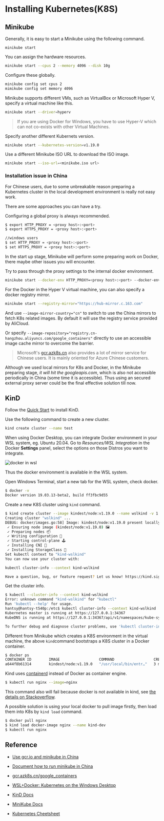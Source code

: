 # Installing Kubernetes(K8S)



## Minikube 

Generally, it is easy to start a Minikube using the following command.

```bas
minikube start
```

You can assign the hardware resources.

```bash
minikube start --cpus 2 --memory 4096 --disk 10g
```

Configure these globally.

```bash
minikube config set cpus 2
mimikube config set memory 4096
```

Minikube supports different VMs, such as VirtualBox or  Microsoft Hyper V, specify a virtual machine like this.

```bash
minikube start --driver=hyperv 
```

> If you are using Docker for Windows, you have to use Hyper-V which can not co-exists with other Virtual Machines.

Specify another different Kubernets version.

```bash
minikube start --kubernetes-version=v1.19.0
```

Use a different Minikube ISO URL to download the ISO image.

```bash
minikube start --iso-url=<minikube.iso url>
```

### Installation issue in China

For Chinese users,  due to some unbreakable reason preparing a Kubernetes cluster in the local development environment is really not easy work.

There are some approaches you  can have a try.

Configuring a global proxy is always recommended.

```bash
$ export HTTP_PROXY = <proxy host>:<port>
$ export HTTPS_PROXY = <proxy host>:<port>

//windows users
$ set HTTP_PROXY = <proxy host>:<port>
$ set HTTPS_PROXY = <proxy host>:<port>
```

In the start up stage, Minikube will perform some preparing work on Docker, there maybe other issues you will encounter.

Try to pass through the proxy settings to the internal docker environment.

```bash
minikube start --docker-env HTTP_PROXY=<proxy host>:<port> --docker-env HTTPS_PROXY=<proxy host>:<port>
```

For the Docker in the Hyper V virtual machine, you can also specify a docker registry mirror.

```bash
minikube start --registry-mirror="https://hub-mirror.c.163.com"
```

And use `--image-mirror-country="cn"` to switch to use the China mirrors to fetch K8s related images. By default it will use the registry service provided by AliCloud. 

Or specify `--image-repository="registry.cn-hangzhou.aliyuncs.com/google_containers"` directly to use an accessible image cache mirror to overcome the barrier. 

> Microsoft's [gcr.azk8s.cn](gcr.azk8s.cn) also provides a lot of mirror service for Chinese users. It is mainly oriented for Azure Chinese customers.

Although we used local mirrors for K8s and Docker, in the Minikube preparing stage, *it will hit the googleapis.com*, which is also not accessible periodically in China (some time it is accessible). Thus using an secured external proxy server could be the final effective solution till now.



## KinD

Follow the [Quick Start](https://kind.sigs.k8s.io/docs/user/quick-start/) to install KinD.

Use the following command to create a new cluster.

```bash
kind create cluster --name test
```
When using Docker Desktop, you can integrate Docker environment in your WSL system, eg. Ubuntu 20.04. Go to *Resources/WSL Integration* in the Docker **Settings** panel, select the options on those Distros you want to integrate.

![docker in wsl](./docker-wsl.png)

Thus the docker environment is available in the WSL system.

Open Windows Terminal,  start a new tab for the WSL system, check docker.

```bash
$ docker -v
Docker version 19.03.13-beta2, build ff3fbc9d55
```

Create a new K8S cluster using `kind` command.

```bash
$ kind create cluster --image kindest/node:v1.19.0 --name wslkind -v 1
Creating cluster "wslkind" ...
DEBUG: docker/images.go:58] Image: kindest/node:v1.19.0 present locally
 ✓ Ensuring node image (kindest/node:v1.19.0) 🖼
 ✓ Preparing nodes 📦
 ✓ Writing configuration 📜
 ✓ Starting control-plane 🕹️
 ✓ Installing CNI 🔌
 ✓ Installing StorageClass 💾
Set kubectl context to "kind-wslkind"
You can now use your cluster with:

kubectl cluster-info --context kind-wslkind

Have a question, bug, or feature request? Let us know! https://kind.sigs.k8s.io/#community 🙂
```

Get the cluster info.

```bash
$ kubectl --cluster-info --context kind-wslkind
Error: unknown command "kind-wslkind" for "kubectl"
Run 'kubectl --help' for usage.
hantsy@hantsy-t540p:/etc$ kubectl cluster-info --context kind-wslkind
Kubernetes master is running at https://127.0.0.1:34367
KubeDNS is running at https://127.0.0.1:34367/api/v1/namespaces/kube-system/services/kube-dns:dns/proxy

To further debug and diagnose cluster problems, use 'kubectl cluster-info dump'.
```

Different from Minikube which creates a K8S environment in the virtual machine, the above `kind`command bootstraps a K8S cluster in a Docker container.

```bash
$ docker ps
CONTAINER ID        IMAGE                  COMMAND                  CREATED             STATUS              PORTS                       NAMES
a644f8b61314        kindest/node:v1.19.0   "/usr/local/bin/entr…"   3 minutes ago       Up 3 minutes        127.0.0.1:52301->6443/tcp   wslkind-control-plaserne
```

Kind uses [containerd](https://github.com/containerd) instead of Docker as container engine. 

```bash
$ kubectl run nginx --image=nginx
```

This command also will fail because docker is not available in kind,  see [the details on Stackoverflow](https://stackoverflow.com/questions/63657414/kind-kubernetes-cluster-failed-to-pull-docker-images).

A possible solution is using your local docker to pull image firstly, then load them into K8s by `kind load` command.

```bash
$ docker pull nginx
$ kind load docker-image nginx --name kind-dev
$ kubectl run nginx
```



## Reference

* [Use gcr.io and minikube in China](https://github.com/wellls/wellls/issues/51)

* [Document how to run minikube in China](https://github.com/kubernetes/minikube/issues/5020)

* [gcr.azk8s.cn/google_containers](gcr.azk8s.cn/google_containers)

* [WSL+Docker: Kubernetes on the Windows Desktop](https://kubernetes.io/blog/2020/05/21/wsl-docker-kubernetes-on-the-windows-desktop/)

* [KinD Docs](https://kind.sigs.k8s.io/)

* [MiniKube Docs](https://minikube.sigs.k8s.io/docs/start/)

* [Kubernetes Cheetsheet](https://kubernetes.io/docs/reference/kubectl/cheatsheet/)

  

